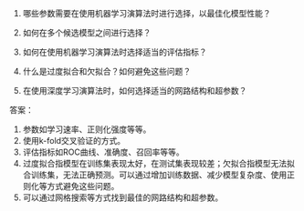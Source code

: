 1. 哪些参数需要在使用机器学习演算法时进行选择，以最佳化模型性能？

2. 如何在多个候选模型之间进行选择？

3. 如何在使用机器学习演算法时选择适当的评估指标？

4. 什么是过度拟合和欠拟合？如何避免这些问题？

5. 在使用深度学习演算法时，如何选择适当的网路结构和超参数？

答案：
1. 参数如学习速率、正则化强度等等。
2. 使用k-fold交叉验证的方式。
3. 评估指标如ROC曲线、准确度、召回率等等。
4. 过度拟合指模型在训练集表现太好，在测试集表现较差；欠拟合指模型无法拟合训练集，无法正确预测。可以通过增加训练数据、减少模型复杂度、使用正则化等方式避免这些问题。
5. 可以通过网格搜索等方式找到最佳的网路结构和超参数。